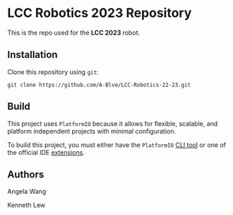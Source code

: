 # LCC Robotics 2023 Repository

This is the repo used for the **LCC 2023** robot. 

## Installation 

Clone this repository using `git`:

    git clone https://github.com/A-Blve/LCC-Robotics-22-23.git

## Build 
This project uses `PlatformIO` because it allows for flexible, scalable, and platform independent projects with minimal configuration. 

To build this project, you must either have the `PlatformIO` [CLI tool](https://docs.platformio.org/en/stable/core/index.html) or one of the official IDE [extensions](https://docs.platformio.org/en/latest/integration/ide/index.html).

## Authors

Angela Wang

Kenneth Lew
